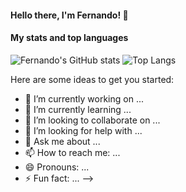 #### Hello there, I'm Fernando! 👋

#### My stats and top languages


![Fernando's GitHub stats](https://github-readme-stats.vercel.app/api?username=fernando427&show_icons=true&theme=algolia)
![Top Langs](https://github-readme-stats.vercel.app/api/top-langs/?username=fernando427&layout=compact&langs_count=8&theme=algolia)

Here are some ideas to get you started:

- 🔭 I’m currently working on ...
- 🌱 I’m currently learning ...
- 👯 I’m looking to collaborate on ...
- 🤔 I’m looking for help with ...
- 💬 Ask me about ...
- 📫 How to reach me: ...
- 😄 Pronouns: ...
- ⚡ Fun fact: ...
-->
